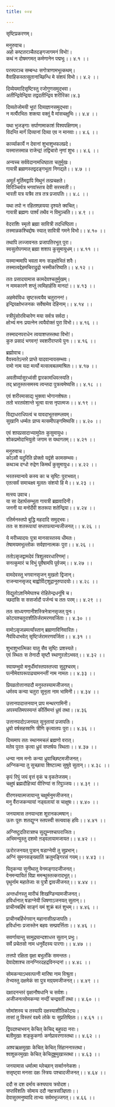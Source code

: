 ```yaml
---
title: ००४

---
```

सृष्टिप्रकरणम्।  
  
मनुरुवाच।  
अहो कष्टतरञ्चैतदङ्गजागमनं विभो!।  
कथं न दोषमगमत् कर्मणानेन पद्मभूः।। ४.१ ।।  
  
परस्परञ्च सम्बन्धः सगोत्राणामभूत्कथम्।  
वैवाहिकस्तत्सुतानाच्छिन्धि मे संशयं विभो।। ४.२ ।।  
  
दिव्येयमादिसृष्टिस्तु रजोगुणसमुद्भवा।  
अतीन्द्रियेन्द्रिया तद्वदतीन्द्रिय शरीरिका।४.३  
  
दिव्यतेजोमयी भूप! दिव्यज्ञानसमुद्भवा।  
न मर्त्यैरभितः शक्त्या वक्तुं वै मांसचक्षुभिः।। ४.४ ।।  
  
यथा भुजङ्गाः सर्पाणामाकाशं विश्वपक्षिणाम्।  
विदन्ति मार्गं दिव्यानां दिव्या एव न मानवाः।। ४.६ ।।  
  
कार्य्याकार्ये न देवानां शुभाशुभफलप्रदे।  
यस्मात्तस्मान्न राजेन्द्र! तद्विचारो नृणां शुभः।। ४.६ ।।  
  
अन्यच्च सर्ववेदानामधिष्ठाता चतुर्मुखः।  
गायत्री ब्रह्मणस्तद्वदङ्गभूता निगद्यते।। ४.७ ।।  
  
अमूर्तं मूर्तिमद्वापि मिथुनं तत्प्रचक्षते।  
विरिञ्चिर्यत्र भगवांस्तत्र देवी सरस्वती।।  
भारती यत्र यत्रैव तत्र तत्र प्रजापतिः।। ४.८ ।।  
  
यथा तपो न रहितश्छायया दृश्यते क्वचित्।  
गायत्री ब्रह्मणः पार्श्वं तथैव न विमुञ्चति।। ४.९ ।।  
  
वेदराशिः स्मृतो ब्रह्मा सावित्री तदधिष्ठिता।  
तस्मान्नकश्चिद्दोषः स्यात् सावित्री गमने विभो।। ४.१० ।।  
  
तथापि लज्जावनतः प्रजापतिरभूत् पुरा।  
स्वसुतोपगमात् ब्रह्मा शशाप कुसुमायुधम्।। ४.११ ।।  
  
यस्मान्ममापि भवता मनः सङ्क्षोभितं शरैः।  
तस्मात्वद्देहमचिराद्रुद्रो भस्मीकरिष्यति।। ४.१२ ।।  
  
ततः प्रसादयामास कामदेवश्चतुर्मुखम्।  
न मामकारणे शप्तुं त्वमिहार्हसि मानद!।। ४.१३ ।।  
  
अहमेवंविधः सृष्टस्त्वयैव चतुरानन!।  
इन्द्रियक्षोभजनकः सर्वेषामेव देहिनाम्।। ४.१४ ।।  
  
स्त्रीपुंसोरविचारेण मया सर्वत्र सर्वदा।  
क्षोभ्यं मनः प्रयत्नेन त्वयैवोक्तं पुरा विभो।। ४.१६ ।।  
  
तस्मादनपराधेन त्वयाशप्तस्तथा विभो!।  
कुरु प्रसादं भगवन्! स्वशरीराप्तये पुनः।। ४.१६ ।।  
  
ब्रह्मोवाच।  
वैवस्वतेऽन्तरे प्राप्ते यादवान्वयसम्भवः।  
रामो नाम यदा मर्त्यो मत्सत्वबलमाश्रितः।। ४.१७ ।।  
  
अवतीर्य्यासुरध्वंसी द्वारकामधिवत्स्यति।  
तद्‌ भ्रातुस्तत्समस्य त्वन्तदा पुत्रत्वमेष्यसि।। ४.१८ ।।  
  
एवं शरीरमासाद्य भुक्त्वा भोगानशेषतः।  
ततो भरतवंशान्ते भूत्वा वत्स नृपात्मजः।। ४.१९ ।।  
  
विद्याधराधिपत्वं च यावदाभूतसम्प्लवम्।  
सुखानि धर्म्मतः प्राप्य मत्समीपङ्गमिष्यसि।। ४.२० ।।  
  
एवं शापप्रसादाभ्यामुपेतः कुसुमायुधः।  
शोकप्रमोदाभियुतो जगाम स यथागतम्।। ४.२१ ।।  
  
मनुरुवाच।  
कोऽसौ यदुरिति प्रोक्तो यद्वंशे कामसम्भवः।  
कथञ्च दग्धो रुद्रेण किमर्थं कुसुमायुधः।। ४.२२ ।।  
  
भरतस्यान्वये कस्य का च सृष्टिः पुराभवत्।  
एतत्सर्वं समाचक्ष्व मूलतः संशयो हि मे।। ४.२३ ।।  
  
मत्स्य उवाच।  
या सा देहार्घसम्भूता गायत्री ब्रह्मवादिनी।  
जननी या मनोर्देवी शतरूपा शतेन्द्रिया।। ४.२४ ।।  
  
रतिर्मनस्तपो बुद्धि महदादि समुद्भवः।  
ततः स शतरूपायां सप्तापत्यान्यजीजनत्।। ४.२६ ।।  
  
ये मरीच्यादयः पुत्रा मानसास्तस्य धीमतः।  
तेषामयमभूल्लोकः सर्वज्ञानात्मकः पुरा।। ४.२६ ।।  
  
ततोऽसृजद्वामदेवं त्रिशूलवरधारिणम्!।  
सनत्कुमारं च विभुं पूर्वेषामपि पूर्वजम्।। ४.२७ ।।  
  
वामदेवस्तु भगवानसृजन् मुखतो द्विजान्।  
राजन्यानसृजद्‌ बाह्वोर्विट्‌शूद्रानूरुपादयोः।। ४.२८ ।।  
  
विद्युतोऽशनिमेघाश्च रोहितेन्द्रधनूंषि च।  
च्छदांसि स ससर्जादौ पर्जन्यं च ततः परम्।। ४.२९ ।।  
  
ततः साध्यगणानीशस्त्रिनेत्रानसृजत् पुनः।  
कोटयश्चतुराशीतिर्जरामरणवर्जिताः।। ४.३० ।।  
  
वामोऽसृजन्नमर्त्यांस्तान् ब्रह्मणाविनिवारितः।  
नैवंविधाभवेत् सृष्टिर्जरामरणवर्जिता।। ४.३१ ।।  
  
शुभाशुभात्मिका यातु सैव सृष्टिः प्रशस्यते।  
एवं स्थितः स तेनादौ सृष्टौ स्थाणुरतोऽभवत्।। ४.३२ ।।  
  
स्वायम्भुवो मनुर्धीमांस्तपस्तप्त्वा सुदुश्चरम्।  
पत्नीमेवापरूपाढ्यामनन्तीं नाम नामतः।। ४.३३ ।।  
  
प्रियव्रतोत्तानपादौ मनुस्तस्यामजीजनत्।  
धर्मस्य कन्या चतुरा सूनृता नाम भामिनी।। ४.३४ ।।  
  
उत्तानपादात्तनयान् प्राप मन्थरगामिनी।  
अपस्यतिमपस्यन्तं कीर्तिमन्तं ध्रुवं तथा।।४.३६  
  
उत्तानपादोऽजनयत् सूनृतायां प्रजापतिः।  
ध्रुवो वर्षसहस्राणि त्रीणि कृत्वातपः पुरा।। ४.३६ ।।  
  
दिव्यमाप ततः स्थानमचलं ब्रह्मणो वरात्।  
मतेव पुरतः कृत्वा ध्रुवं सप्तर्षयः स्थिताः।। ४.३७ ।।  
  
धन्या नाम मनोः कन्या ध्रुवाच्छिष्टमजीजनत्।  
अग्निकन्या तु सुच्छाया शिष्टात्मा सुषुवे सुतान्।। ४.३८ ।।  
  
कृपं रिपुं जयं वृत्तं वृकं च वृकतेजसम्।  
चक्षुषं ब्रह्मदौहित्र्यां वीरिण्यां स रिपुञ्जयः।। ४.३९ ।।  
  
वीरणस्यात्मजायान्तु चक्षुर्मनुमजीजनत्।  
मनु र्वैराजकन्यायां नड्‌वलायां स चाक्षुषः।। ४.४० ।।  
  
जनयामास तनयान्दश शूरानकल्मषान्।  
ऊरुः पूरुः शतद्युग्न स्तपस्वी सत्यवाक्‌ हविः।। ४.४१ ।।  
  
अग्निष्टुदतिरात्रश्च सुद्युम्नश्चापराजितः।  
अभिमन्युस्तु दशमो ऩड्वलायामजायत।। ४.४२ ।।  
  
ऊरोरजनयत् पुत्रान् षडाग्नेयी तु सुप्रभान्।  
अग्निं सुमनसङ्ख्यातिं क्रतुमङ्गिरसं गयम्।। ४.४३ ।।  
  
पितृकन्या सुनीथातु वेनमङ्गादजीजनत्।  
वेनमन्यायितं विप्रा ममन्थुस्तत्करादभूत्।।  
पृथुर्नाम महातेजाः स पुत्रौ द्वावजीजनत्।। ४.४४ ।।  
  
अन्तर्धानस्तु मारीचं शिखण्डिन्यामजीजनत्।  
हविर्धानात् षडाग्नेयी धिषणाऽजनयत् सुतान्।।  
प्राचीनबर्हिषं साङ्गं यमं शुक्रं बलं शुभम्।। ४.४६ ।।  
  
प्राचीनबर्हिर्भगवान् महानासीत्प्रजापतिः।  
हविर्धानाः प्रजास्तेन बहवः सम्प्रवर्त्तिताः।। ४.४६ ।।  
  
सवर्णायान्तु सामुद्र्यान्दशाधत्त सुतान्‌ प्रभुः।  
सर्वे प्रचेतसो नाम धनुर्वेदस्य पारगाः।। ४.४७ ।।  
  
तत्तपो रक्षिता वृक्षा बभुर्लोके समन्ततः।  
देवादेशाश्च तानग्निरदहद्रविनन्दन!।। ४.४८ ।।  
  
सोमकन्याऽभवत्पत्नी मारिषा नाम विश्रुता।  
तेभ्यस्तु दक्षमेकं सा पुत्र मग्र्‌यमजीजनत्।। ४.४९ ।।  
  
दक्षादनन्तरं वृक्षानौषधानि च सर्वशः।  
अजीजनत्सोमकन्या नन्दीं चन्द्रवतीं तथा।। ४.६० ।।  
  
सोमांशस्य च तस्यापि दक्षस्याशीतिकोटयः।  
तासां तु विस्तरं वक्ष्ये लोके यः सुप्रतिष्ठितः।। ४.६१ ।।  
  
द्विपदश्चाभवन् केचित् केचिद्‌ बहुपदा नराः।  
बलीमुखाः शङ्कुकर्णाः कर्णप्रावरणास्तथा।। ४.६२ ।।  
  
अश्वऋक्षमुखाः केचित् केचित् सिंहाननास्तथा।  
श्वशूकरमुखाः केचित् केचिदुष्ट्रमुखास्तथा।। ४.६३ ।।  
  
जनयामास धर्मात्मा म्लेच्छान् सर्व्वाननेकशः।  
ससृष्ट्वा मनसा दक्षः स्त्रियः पश्चादजीजनत्।। ४.६४ ।।  
  
ददौ स दश दर्माय कश्यपाय त्रयोदश।  
सप्तविंशतिः सोमाय ददौ नक्षत्रसञ्ज्ञिताः।।  
देवासुरमनुष्यादि ताभ्यः सर्वमभूज्जगत्।। ४.६६ ।।